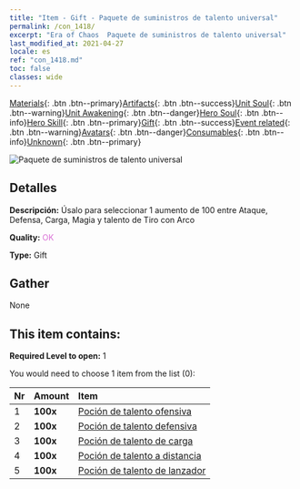 ```yaml
---
title: "Item - Gift - Paquete de suministros de talento universal"
permalink: /con_1418/
excerpt: "Era of Chaos  Paquete de suministros de talento universal"
last_modified_at: 2021-04-27
locale: es
ref: "con_1418.md"
toc: false
classes: wide
---
```

 [Materials](/ItemsES/){: .btn .btn--primary}[Artifacts](/ItemsES/Artifacts/){: .btn .btn--success}[Unit Soul](/ItemsES/UnitSoul/){: .btn .btn--warning}[Unit Awakening](/ItemsES/UnitAwakening/){: .btn .btn--danger}[Hero Soul](/ItemsES/HeroSoul/){: .btn .btn--info}[Hero Skill](/ItemsES/HeroSkill/){: .btn .btn--primary}[Gift](/ItemsES/Gift/){: .btn .btn--success}[Event related](/ItemsES/Events/){: .btn .btn--warning}[Avatars](/ItemsES/Avatars/){: .btn .btn--danger}[Consumables](/ItemsES/Consumables/){: .btn .btn--info}[Unknown](/ItemsES/Unknown/){: .btn .btn--primary}

 ![Paquete de suministros de talento universal](/images/t/i_907032.png)

## Detalles
 **Descripción:** Úsalo para seleccionar 1 aumento de 100 entre Ataque, Defensa, Carga, Magia y talento de Tiro con Arco

 **Quality:** <span style="color: #DA70D6">OK</span>

 **Type:** Gift

## Gather

  None

## This item contains:

 **Required Level to open:** 1

 You would need to choose 1 item from the list (0):

  | Nr | Amount |     Item    |
  |:---|:-------|:------------|
  | 1 |  **100x** | [Poción de talento ofensiva](/ItemsES/con_786/) |  | 
  | 2 |  **100x** | [Poción de talento defensiva](/ItemsES/con_787/) |  | 
  | 3 |  **100x** | [Poción de talento de carga](/ItemsES/con_788/) |  | 
  | 4 |  **100x** | [Poción de talento a distancia](/ItemsES/con_789/) |  | 
  | 5 |  **100x** | [Poción de talento de lanzador](/ItemsES/con_790/) |  | 
